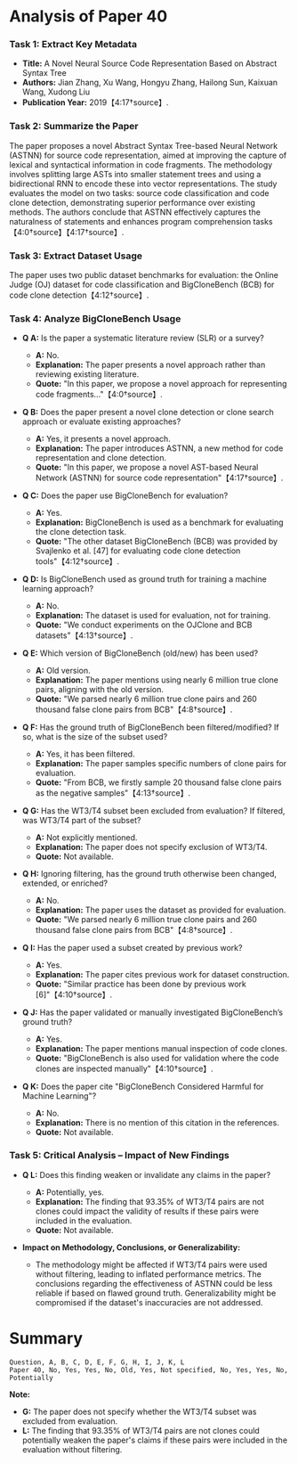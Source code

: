 # Analysis of Paper 40

### Task 1: Extract Key Metadata

- **Title:** A Novel Neural Source Code Representation Based on Abstract Syntax Tree
- **Authors:** Jian Zhang, Xu Wang, Hongyu Zhang, Hailong Sun, Kaixuan Wang, Xudong Liu
- **Publication Year:** 2019【4:17†source】.

### Task 2: Summarize the Paper

The paper proposes a novel Abstract Syntax Tree-based Neural Network (ASTNN) for source code representation, aimed at improving the capture of lexical and syntactical information in code fragments. The methodology involves splitting large ASTs into smaller statement trees and using a bidirectional RNN to encode these into vector representations. The study evaluates the model on two tasks: source code classification and code clone detection, demonstrating superior performance over existing methods. The authors conclude that ASTNN effectively captures the naturalness of statements and enhances program comprehension tasks【4:0†source】【4:17†source】.

### Task 3: Extract Dataset Usage

The paper uses two public dataset benchmarks for evaluation: the Online Judge (OJ) dataset for code classification and BigCloneBench (BCB) for code clone detection【4:12†source】.

### Task 4: Analyze BigCloneBench Usage

- **Q A:** Is the paper a systematic literature review (SLR) or a survey?
  - **A:** No.
  - **Explanation:** The paper presents a novel approach rather than reviewing existing literature.
  - **Quote:** "In this paper, we propose a novel approach for representing code fragments..."【4:0†source】.

- **Q B:** Does the paper present a novel clone detection or clone search approach or evaluate existing approaches?
  - **A:** Yes, it presents a novel approach.
  - **Explanation:** The paper introduces ASTNN, a new method for code representation and clone detection.
  - **Quote:** "In this paper, we propose a novel AST-based Neural Network (ASTNN) for source code representation"【4:17†source】.

- **Q C:** Does the paper use BigCloneBench for evaluation?
  - **A:** Yes.
  - **Explanation:** BigCloneBench is used as a benchmark for evaluating the clone detection task.
  - **Quote:** "The other dataset BigCloneBench (BCB) was provided by Svajlenko et al. [47] for evaluating code clone detection tools"【4:12†source】.

- **Q D:** Is BigCloneBench used as ground truth for training a machine learning approach?
  - **A:** No.
  - **Explanation:** The dataset is used for evaluation, not for training.
  - **Quote:** "We conduct experiments on the OJClone and BCB datasets"【4:13†source】.

- **Q E:** Which version of BigCloneBench (old/new) has been used?
  - **A:** Old version.
  - **Explanation:** The paper mentions using nearly 6 million true clone pairs, aligning with the old version.
  - **Quote:** "We parsed nearly 6 million true clone pairs and 260 thousand false clone pairs from BCB"【4:8†source】.

- **Q F:** Has the ground truth of BigCloneBench been filtered/modified? If so, what is the size of the subset used?
  - **A:** Yes, it has been filtered.
  - **Explanation:** The paper samples specific numbers of clone pairs for evaluation.
  - **Quote:** "From BCB, we firstly sample 20 thousand false clone pairs as the negative samples"【4:13†source】.

- **Q G:** Has the WT3/T4 subset been excluded from evaluation? If filtered, was WT3/T4 part of the subset?
  - **A:** Not explicitly mentioned.
  - **Explanation:** The paper does not specify exclusion of WT3/T4.
  - **Quote:** Not available.

- **Q H:** Ignoring filtering, has the ground truth otherwise been changed, extended, or enriched?
  - **A:** No.
  - **Explanation:** The paper uses the dataset as provided for evaluation.
  - **Quote:** "We parsed nearly 6 million true clone pairs and 260 thousand false clone pairs from BCB"【4:8†source】.

- **Q I:** Has the paper used a subset created by previous work?
  - **A:** Yes.
  - **Explanation:** The paper cites previous work for dataset construction.
  - **Quote:** "Similar practice has been done by previous work [6]"【4:10†source】.

- **Q J:** Has the paper validated or manually investigated BigCloneBench’s ground truth?
  - **A:** Yes.
  - **Explanation:** The paper mentions manual inspection of code clones.
  - **Quote:** "BigCloneBench is also used for validation where the code clones are inspected manually"【4:10†source】.

- **Q K:** Does the paper cite "BigCloneBench Considered Harmful for Machine Learning"?
  - **A:** No.
  - **Explanation:** There is no mention of this citation in the references.
  - **Quote:** Not available.

### Task 5: Critical Analysis – Impact of New Findings

- **Q L:** Does this finding weaken or invalidate any claims in the paper?
  - **A:** Potentially, yes.
  - **Explanation:** The finding that 93.35% of WT3/T4 pairs are not clones could impact the validity of results if these pairs were included in the evaluation.
  - **Quote:** Not available.

- **Impact on Methodology, Conclusions, or Generalizability:**
  - The methodology might be affected if WT3/T4 pairs were used without filtering, leading to inflated performance metrics. The conclusions regarding the effectiveness of ASTNN could be less reliable if based on flawed ground truth. Generalizability might be compromised if the dataset's inaccuracies are not addressed.

# Summary

```plaintext
Question, A, B, C, D, E, F, G, H, I, J, K, L
Paper 40, No, Yes, Yes, No, Old, Yes, Not specified, No, Yes, Yes, No, Potentially
```

**Note:**  
- **G:** The paper does not specify whether the WT3/T4 subset was excluded from evaluation.
- **L:** The finding that 93.35% of WT3/T4 pairs are not clones could potentially weaken the paper's claims if these pairs were included in the evaluation without filtering.
